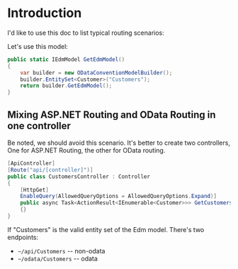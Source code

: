 # Introduction

I'd like to use this doc to list typical routing scenarios:

Let's use this model:

```C#
public static IEdmModel GetEdmModel()
{
    var builder = new ODataConventionModelBuilder();
    builder.EntitySet<Customer>("Customers");
    return builder.GetEdmModel();
}
```

## Mixing ASP.NET Routing and OData Routing in one controller

Be noted, we should avoid this scenario. It's better to create two controllers,
One for ASP.NET Routing, the other for OData routing.

```C#
[ApiController]
[Route("api/[controller]")]
public class CustomersController : Controller
{
    [HttpGet]
    EnableQuery(AllowedQueryOptions = AllowedQueryOptions.Expand)]
    public async Task<ActionResult<IEnumerable<Customer>>> GetCustomers()
    {}
}
```

If "Customers" is the valid entity set of the Edm model.
There's two endpoints:
* `~/api/Customers`  -- non-odata
* `~/odata/Customers`  -- odata
